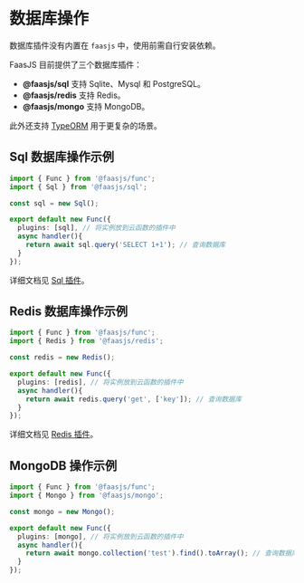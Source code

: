 # 数据库操作

数据库插件没有内置在 `faasjs` 中，使用前需自行安装依赖。

FaasJS 目前提供了三个数据库插件：

- **@faasjs/sql** 支持 Sqlite、Mysql 和 PostgreSQL。
- **@faasjs/redis** 支持 Redis。
- **@faasjs/mongo** 支持 MongoDB。

此外还支持 [TypeORM](/guide/excel/typeorm.html) 用于更复杂的场景。

## Sql 数据库操作示例

```typescript
import { Func } from '@faasjs/func';
import { Sql } from '@faasjs/sql';

const sql = new Sql();

export default new Func({
  plugins: [sql], // 将实例放到云函数的插件中
  async handler(){
    return await sql.query('SELECT 1+1'); // 查询数据库
  }
});
```

详细文档见 [Sql 插件](/doc/sql.html)。

## Redis 数据库操作示例

```typescript
import { Func } from '@faasjs/func';
import { Redis } from '@faasjs/redis';

const redis = new Redis();

export default new Func({
  plugins: [redis], // 将实例放到云函数的插件中
  async handler(){
    return await redis.query('get', ['key']); // 查询数据库
  }
});
```

详细文档见 [Redis 插件](/doc/redis.html)。

## MongoDB 操作示例

```typescript
import { Func } from '@faasjs/func';
import { Mongo } from '@faasjs/mongo';

const mongo = new Mongo();

export default new Func({
  plugins: [mongo], // 将实例放到云函数的插件中
  async handler(){
    return await mongo.collection('test').find().toArray(); // 查询数据库
  }
});
```
